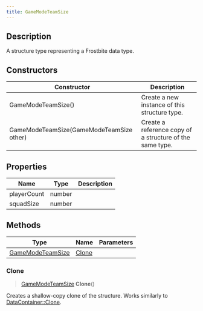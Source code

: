```yaml
---
title: GameModeTeamSize
---
```

## Description

A structure type representing a Frostbite data type.

## Constructors

| Constructor                              | Description                                              |
| ---------------------------------------- | -------------------------------------------------------- |
| GameModeTeamSize()                       | Create a new instance of this structure type.            |
| GameModeTeamSize(GameModeTeamSize other) | Create a reference copy of a structure of the same type. |

## Properties

| Name        | Type   | Description |
| ----------- | ------ | ----------- |
| playerCount | number |             |
| squadSize   | number |             |

## Methods

| Type                                 | Name            | Parameters |
| ------------------------------------ | --------------- | ---------- |
| [GameModeTeamSize](GameModeTeamSize) | [Clone](#clone) |            |

### Clone

> [GameModeTeamSize](GameModeTeamSize) **Clone**()

Creates a shallow-copy clone of the structure. Works similarly to [DataContainer::Clone](/vext/ref/shared/class/datacontainer#clone).

